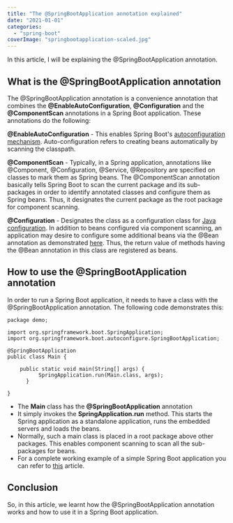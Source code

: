```yaml
---
title: "The @SpringBootApplication annotation explained"
date: "2021-01-01"
categories: 
  - "spring-boot"
coverImage: "springbootapplication-scaled.jpg"
---
```


In this article, I will be explaining the @SpringBootApplication annotation.

## What is the @SpringBootApplication annotation

The @SpringBootApplication annotation is a convenience annotation that combines the **@EnableAutoConfiguration**, **@Configuration** and the **@ComponentScan** annotations in a Spring Boot application. These annotations do the following:

**@EnableAutoConfiguration** - This enables Spring Boot's [autoconfiguration mechanism](https://learnjava.co.in/springboot-what-and-why/#Autoconfiguration). Auto-configuration refers to creating beans automatically by scanning the classpath.

**@ComponentScan** - Typically, in a Spring application, annotations like @Component, @Configuration, @Service, @Repository are specified on classes to mark them as Spring beans. The @ComponentScan annotation basically tells Spring Boot to scan the current package and its sub-packages in order to identify annotated classes and configure them as Spring beans. Thus, it designates the current package as the root package for component scanning.

**@Configuration** - Designates the class as a configuration class for [Java configuration](https://learnjava.co.in/how-spring-works-under-the-hood/#Configuration_metadata). In addition to beans configured via component scanning, an application may desire to configure some additional beans via the @Bean annotation as demonstrated [here](https://learnjava.co.in/spring-java-configuration-example/). Thus, the return value of methods having the @Bean annotation in this class are registered as beans.

## How to use the @SpringBootApplication annotation

In order to run a Spring Boot application, it needs to have a class with the @SpringBootApplication annotation. The following code demonstrates this:

```
package demo;

import org.springframework.boot.SpringApplication;
import org.springframework.boot.autoconfigure.SpringBootApplication;

@SpringBootApplication
public class Main {

    public static void main(String[] args) {
          SpringApplication.run(Main.class, args);
      }

}
```

- The **Main** class has the **@SpringBootApplication** annotation
- It simply invokes the **SpringApplication.run** method. This starts the Spring application as a standalone application, runs the embedded servers and loads the beans.
- Normally, such a main class is placed in a root package above other packages. This enables component scanning to scan all the sub-packages for beans.
- For a complete working example of a simple Spring Boot application you can refer to [this](../02/how-to-create-a-hello-world-spring-boot-web-application-in-eclipse-using-maven.md) article.

## Conclusion

So, in this article, we learnt how the @SpringBootApplication annotation works and how to use it in a Spring Boot application.
